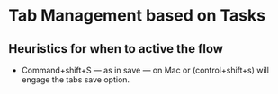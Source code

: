 # Tab Management based on Tasks

## Heuristics for when to active the flow

* Command+shift+S — as in save — on Mac or (control+shift+s) will engage the tabs save option.
